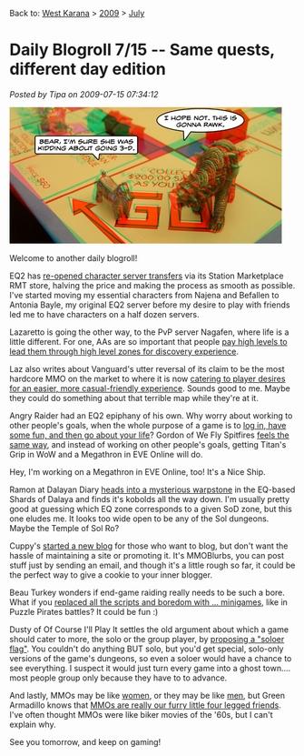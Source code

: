 Back to: [West Karana](/posts/westkarana.md) > [2009](/posts/2009/westkarana.md) > [July](./westkarana.md)
# Daily Blogroll 7/15 -- Same quests, different day edition

*Posted by Tipa on 2009-07-15 07:34:12*

![Now, where did I put my red-blue glasses...](../../../uploads/2009/07/aim3d.jpg "Now, where did I put my red-blue glasses...")

Welcome to another daily blogroll!

EQ2 has [re-opened character server transfers](http://mmoquests.com/2009/07/15/character-transfer-potions-are-a-go/) via its Station Marketplace RMT store, halving the price and making the process as smooth as possible. I've started moving my essential characters from Najena and Befallen to Antonia Bayle, my original EQ2 server before my desire to play with friends led me to have characters on a half dozen servers. 

Lazaretto is going the other way, to the PvP server Nagafen, where life is a little different. For one, AAs are so important that people [pay high levels to lead them through high level zones for discovery experience](http://www.completeheal.com/?p=1387). 

Laz also writes about Vanguard's utter reversal of its claim to be the most hardcore MMO on the market to where it is now [catering to player desires for an easier, more casual-friendly experience](http://www.completeheal.com/?p=1371). Sounds good to me. Maybe they could do something about that terrible map while they're at it.

Angry Raider had an EQ2 epiphany of his own. Why worry about working to other people's goals, when the whole purpose of a game is to [log in, have some fun, and then go about your life](http://www.angryraider.com/archives/133)? Gordon of We Fly Spitfires [feels the same way](http://blog.weflyspitfires.com/2009/07/14/defining-goals/), and instead of working on other people's goals, getting Titan's Grip in WoW and a Megathron in EVE Online will do.

Hey, I'm working on a Megathron in EVE Online, too! It's a Nice Ship.

Ramon at Dalayan Diary [heads into a mysterious warpstone](http://dalayan.wordpress.com/2009/07/15/warpstone/) in the EQ-based Shards of Dalaya and finds it's kobolds all the way down. I'm usually pretty good at guessing which EQ zone corresponds to a given SoD zone, but this one eludes me. It looks too wide open to be any of the Sol dungeons. Maybe the Temple of Sol Ro?

Cuppy's [started a new blog](http://mmoblurbs.com/) for those who want to blog, but don't want the hassle of maintaining a site or promoting it. It's MMOBlurbs, you can post stuff just by sending an email, and though it's a little rough so far, it could be the perfect way to give a cookie to your inner blogger.

Beau Turkey wonders if end-game raiding really needs to be such a bore. What if you [replaced all the scripts and boredom with ... minigames](http://epicdolls.com/beauturkey/?p=1794), like in Puzzle Pirates battles? It could be fun :)

Dusty of Of Course I'll Play It settles the old argument about which a game should cater to more, the solo or the group player, by [proposing a "soloer flag"](http://ofcourseillplayit.com/?p=249). You couldn't do anything BUT solo, but you'd get special, solo-only versions of the game's dungeons, so even a soloer would have a chance to see everything. I suspect it would just turn every game into a ghost town.... most people group only because they have to to advance.

And lastly, MMOs may be like [women](http://blog.weflyspitfires.com/2009/07/12/mmorpgs-are-a-lot-like-women/), or they may be like [men](http://divagoth.com/2009/07/12/why-mmos-are-like-men-a-reply/), but Green Armadillo knows that [MMOs are really our furry little four legged friends](http://playervsdeveloper.blogspot.com/2009/07/why-mmorpgs-are-like-dogs.html). I've often thought MMOs were like biker movies of the '60s, but I can't explain why.

See you tomorrow, and keep on gaming!

